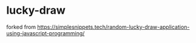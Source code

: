 # lucky-draw

forked from https://simplesnippets.tech/random-lucky-draw-application-using-javascript-programming/